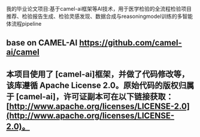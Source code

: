 我的毕业论文项目:基于camel-ai框架等AI技术，用于医学检验的全流程检验项目推荐、检验报告生成、检验灵感发现、数据合成与reasoningmodel训练的多智能体流程pipeline 
## base on CAMEL-AI https://github.com/camel-ai/camel
## 本项目使用了 [camel-ai]框架，并做了代码修改等，该库遵循 Apache License 2.0。原始代码的版权归属于 [camel-ai]，许可证副本可在以下链接获取：[http://www.apache.org/licenses/LICENSE-2.0](http://www.apache.org/licenses/LICENSE-2.0)。